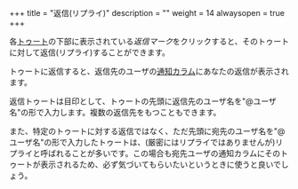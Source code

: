 +++
title = "返信(リプライ)"
description = ""
weight = 14
alwaysopen = true
+++

各[トゥート](../toot)の下部に表示されている<i class="fa fa-reply">返信マーク</i>をクリックすると、そのトゥートに対して返信(リプライ)することができます。

トゥートに返信すると、返信先のユーザの[通知カラム](../column/notification)にあなたの返信が表示されます。

返信トゥートは目印として、トゥートの先頭に返信先のユーザ名を"@ユーザ名"の形で入力します。複数の返信先をもつこともできます。

また、特定のトゥートに対する返信ではなく、ただ先頭に宛先のユーザ名を"@ユーザ名"の形で入力したトゥートは、(厳密にはリプライではありませんが)リプライと呼ばれることが多いです。この場合も宛先ユーザの通知カラムにそのトゥートが表示されるため、必ず気づいてもらいたいというときに使うと良いでしょう。
